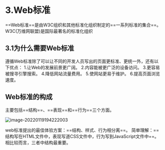 # 3.Web标准
==Web标准==是由W3C组织和其他标准化组织制定的==一系列标准的集合==。W3C(万维网联盟)是国际最著名的标准化组织
## 3.1为什么需要Web标准
遵循Web标准除了可以让不同的开发人员写出的页面更标准、更统一外，还有以下优点：
1.让Web的发展前景更广阔。
2.内容能被更广泛的设备访问。
3.更容易被搜寻引擎搜索。
4.降低网站流量费用。
5.使网站更易于维护。
6.提高页面浏览速度。
## Web标准的构成
主要包括==结构==、==表现==和==行为==三个方面。

![image-20220119194222003](C:\Users\云轍\AppData\Roaming\Typora\typora-user-images\image-20220119194222003.png)

web标准提出的最佳体验方案：==结构、样式、行为相分离==。
简单理解：==结构写在HTML文件中，表现写道CSS文件中，行为写到JavaScript文件中==。
相比较而言，三者中结构最重要。